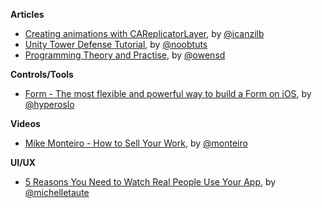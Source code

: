 **Articles**

* [Creating animations with CAReplicatorLayer](http://www.ios-animations-by-emails.com/posts/2015-march#tutorial), by [@icanzilb](https://twitter.com/icanzilb)
* [Unity Tower Defense Tutorial](http://noobtuts.com/unity/tower-defense-game), by [@noobtuts](https://twitter.com/noobtuts)
* [Programming Theory and Practise](http://owensd.io/2015/03/08/programming-theory-and-practice.html), by [@owensd](https://twitter.com/owensd)

**Controls/Tools**

* [Form - The most flexible and powerful way to build a Form on iOS](https://github.com/hyperoslo/Form), by [@hyperoslo](https://twitter.com/hyperoslo)


**Videos**

* [Mike Monteiro - How to Sell Your Work](https://vimeo.com/121082134), by [@monteiro](https://twitter.com/monteiro)


**UI/UX**

* [5 Reasons You Need to Watch Real People Use Your App](https://teamgaslight.com/blog/5-reasons-you-need-to-watch-real-people-use-your-app), by [@michelletaute](https://twitter.com/michelletaute)
